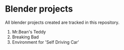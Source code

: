 # Blender projects
All blender projects created are tracked in this repository.
1. Mr.Bean's Teddy
2. Breaking Bad
3. Environment for 'Self Driving Car'
